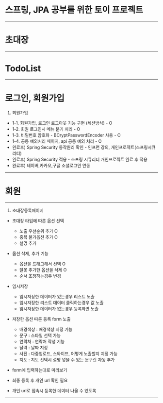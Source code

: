 # 스프링, JPA 공부를 위한 토이 프로젝트
 <hr>

# 초대장
<hr>

# TodoList


<hr>

# 로그인, 회원가입

1. 회원가입
- 1-1. 회원가입, 로그인 로그아웃 기능 구현 (세션방식) - O
- 1-2. 회원 로그인시 메뉴 분기 처리  - O
- 1-3. 비밀번호 암호화 - BCryptPasswordEncoder 사용 - O
- 1-4. 공통 예외처리 페이지, api 공통 예외 처리 - O
- 완료후) Spring Security 동작원리 확인 - 인프런 강의, 개인프로젝트(스프링시큐리티) 
- 완료후) Spring Security 적용 - 스프링 시큐리티 개인프로젝트 완료 후 적용
- 완료후) 네이버,카카오,구글 소셜로그인 연동 

<hr>

# 회원
<hr>  

1. 초대장등록페이지

- 초대장 타입에 따른 옵션 선택
  - 노출 우선순위 추가 O  
  - 중복 불가옵션 추가 O
  - 설명 추가


- 옵션 삭제, 추가 기능
  - 옵션을 드래그해서 선택 O
  - 잘못 추가한 옵션을 삭제 O
  - 순서 조정하는경우 변경
  

- 임시저장
  - 임시저장한 데이터가 있는경우 리스트 노출
  - 임시저장한 리스트 데이터 클릭하는경우 값 노출
  - 임시저장한 데이터가 없는경우 등록화면 노출


- 저장한 옵션 따른 등록 form 노출
  - 배경색상 : 배경색상 지정 기능 
  - 문구  : 스타일 선택 가능
  - 연락처 : 연락처 작성 기능
  - 달력 : 날짜 지정
  - 사진 : 다중업로드, 스와이프, 어떻게 노출할지 지정 가능 
  - 지도 : 지도 선택시 설명 넣을 수 있는 문구란 자동 추가


- form에 입력하는대로 미리보기  


- 최종 등록 후 개인 url 확인 필요


- 개인 url로 접속시 등록한 데이터 나올 수 있도록


<hr>